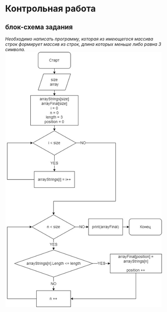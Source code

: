 # **Контрольная работа**
## блок-схема задания
*Необходимо написать программу, которая из имеющегося массива строк формирует массив из строк, длина которых меньше либо равна 3 символа.*
![блок схема :)](11.jpg)
